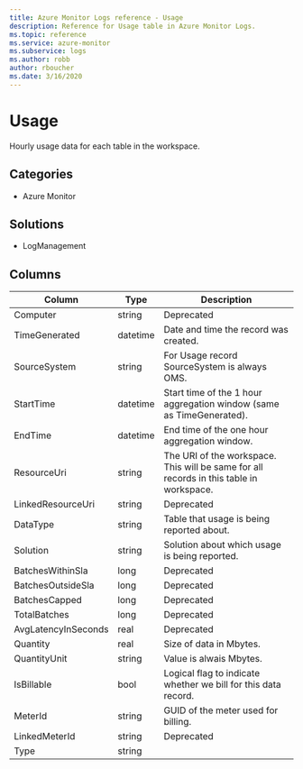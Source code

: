 ```yaml
---
title: Azure Monitor Logs reference - Usage
description: Reference for Usage table in Azure Monitor Logs.
ms.topic: reference
ms.service: azure-monitor
ms.subservice: logs
ms.author: robb
author: rboucher
ms.date: 3/16/2020
---
```


# Usage

 Hourly usage data for each table in the workspace.

## Categories

- Azure Monitor
## Solutions

- LogManagement




## Columns

|Column|Type|Description|
|---|---|---|
|Computer|string|Deprecated|
|TimeGenerated|datetime|Date and time the record was created.|
|SourceSystem|string|For Usage record SourceSystem is always OMS.|
|StartTime|datetime|Start time of the 1 hour aggregation window (same as TimeGenerated).|
|EndTime|datetime|End time of the one hour aggregation window.|
|ResourceUri|string|The URI of the workspace. This will be same for all records in this table in workspace.|
|LinkedResourceUri|string|Deprecated|
|DataType|string|Table that usage is being reported about.|
|Solution|string|Solution about which usage is being reported.|
|BatchesWithinSla|long|Deprecated|
|BatchesOutsideSla|long|Deprecated|
|BatchesCapped|long|Deprecated|
|TotalBatches|long|Deprecated|
|AvgLatencyInSeconds|real|Deprecated|
|Quantity|real|Size of data in Mbytes.|
|QuantityUnit|string|Value is alwais Mbytes.|
|IsBillable|bool|Logical flag to indicate whether we bill for this data record.|
|MeterId|string|GUID of the meter used for billing.|
|LinkedMeterId|string|Deprecated|
|Type|string||
